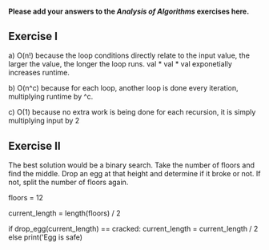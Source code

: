 #### Please add your answers to the ***Analysis of  Algorithms*** exercises here.

## Exercise I

a) O(n!) because the loop conditions directly relate to the input value, the larger the value, the longer the loop runs.
val * val * val exponetially increases runtime.


b) O(n^c) because for each loop, another loop is done every iteration, multiplying runtime by ^c.


c) O(1) because no extra work is being done for each recursion, it is simply multiplying input by 2

## Exercise II


The best solution would be a binary search. Take the number of floors and find the middle. Drop an egg at that height and determine if it broke or not. If not, split the number of floors again.

floors = 12

current_length = length(floors) / 2

if drop_egg(current_length) == cracked:
    current_length = current_length / 2
else
    print('Egg is safe)